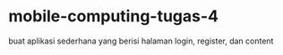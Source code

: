 # mobile-computing-tugas-4
buat aplikasi sederhana yang berisi halaman login, register, dan content

